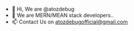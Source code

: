 - 👋 Hi, We are @atozdebug
- 🌱 We are MERN/MEAN stack developers..
- 📫 Contact Us on atozdebugofficial@gmail.com


<!---
atozdebug/atozdebug is a ✨ special ✨ repository because its `README.md` (this file) appears on your GitHub profile.
You can click the Preview link to take a look at your changes.
--->

